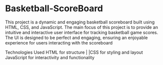 # Basketball-ScoreBoard
This project is a dynamic and engaging basketball scoreboard built using HTML, CSS, and JavaScript. The main focus of this project is to provide an intuitive and interactive user interface for tracking basketball game scores. The UI is designed to be perfect and engaging, ensuring an enjoyable experience for users interacting with the scoreboard

Technologies Used
HTML for structure |
|CSS for styling and layout
JavaScript for interactivity and functionality

